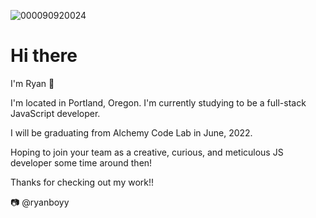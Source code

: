 ![000090920024](https://user-images.githubusercontent.com/90467280/145659032-24da3682-225b-4eb1-961b-7aa0d99b2f27.png)

# Hi there

I'm Ryan 👋

I'm located in Portland, Oregon. I'm currently studying to be a full-stack JavaScript developer.

I will be graduating from Alchemy Code Lab in June, 2022.

Hoping to join your team as a creative, curious, and meticulous JS developer some time around then!

Thanks for checking out my work!!


📷 @ryanboyy
